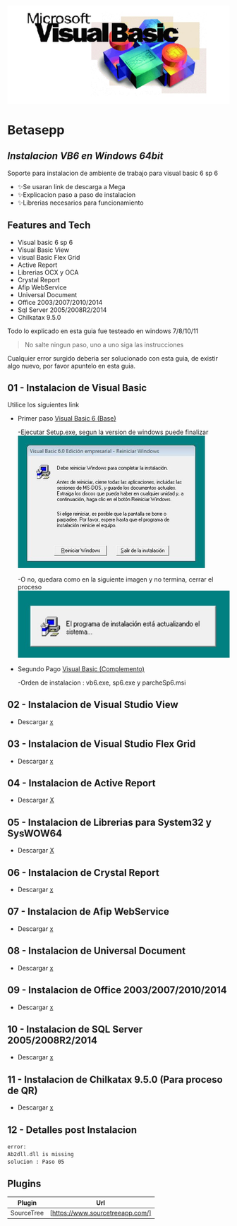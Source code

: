 ![VB6](https://github.com/andresGitDev/InstallVb6InW64Bit/blob/master/images/logo-vb6.jpg)
# Betasepp
## _Instalacion VB6 en Windows 64bit_

Soporte para instalacion de ambiente de trabajo para visual basic 6 sp 6

- ✨Se usaran link de descarga a Mega
- ✨Explicacion paso a paso de instalacion
- ✨Librerias necesarios para funcionamiento

## Features and Tech

- Visual basic 6 sp 6
- Visual Basic View
- visual Basic Flex Grid
- Active Report
- Librerias OCX y OCA
- Crystal Report
- Afip WebService
- Universal Document
- Office 2003/2007/2010/2014
- Sql Server 2005/2008R2/2014
- Chilkatax 9.5.0

Todo lo explicado en esta guia fue testeado en windows 7/8/10/11

> No salte ningun paso, uno a uno siga las instrucciones

Cualquier error surgido deberia ser solucionado con esta guia, de existir algo nuevo, por favor apuntelo en esta guia.

## 01 - Instalacion de Visual Basic

Utilice los siguientes link

- Primer paso [Visual Basic 6 (Base)](https://mega.nz/file/EiQk1ZAQ#AIew-VCsE87Z3rzMdseyFun9B1XZUbZPwUBcWw224oc)

    -Ejecutar Setup.exe, segun la version de windows puede finalizar
    ![final correcto](https://github.com/andresGitDev/InstallVb6InW64Bit/blob/master/images/install-vb6-final.JPG)

    -O no, quedara como en la siguiente imagen y no termina, cerrar el proceso
        ![final no correcto](https://github.com/andresGitDev/InstallVb6InW64Bit/blob/master/images/install-vb6-no-final.JPG)

- Segundo Pago [Visual Basic (Complemento)](https://mega.nz/file/N2BjlKzJ#xir3Ayg3MXNRFpXMBvBbnWllSWb7Ri-rjnAdk8qPDpA)

    -Orden de instalacion : vb6.exe, sp6.exe y parcheSp6.msi

## 02 - Instalacion de Visual Studio View

- Descargar [x](https://mega.nz/file/EiQk1ZAQ#AIew-VCsE87Z3rzMdseyFun9B1XZUbZPwUBcWw224oc)


## 03 - Instalacion de Visual Studio Flex Grid

- Descargar [x](https://mega.nz/file/EiQk1ZAQ#AIew-VCsE87Z3rzMdseyFun9B1XZUbZPwUBcWw224oc)


## 04 - Instalacion de Active Report

- Descargar [X](https://mega.nz/file/EiQk1ZAQ#AIew-VCsE87Z3rzMdseyFun9B1XZUbZPwUBcWw224oc)


## 05 - Instalacion de Librerias para System32 y SysWOW64

- Descargar [X](https://mega.nz/file/EiQk1ZAQ#AIew-VCsE87Z3rzMdseyFun9B1XZUbZPwUBcWw224oc)


## 06 - Instalacion de Crystal Report

- Descargar [x](https://mega.nz/file/EiQk1ZAQ#AIew-VCsE87Z3rzMdseyFun9B1XZUbZPwUBcWw224oc)


## 07 - Instalacion de Afip WebService

- Descargar [x](https://mega.nz/file/EiQk1ZAQ#AIew-VCsE87Z3rzMdseyFun9B1XZUbZPwUBcWw224oc)


## 08 - Instalacion de Universal Document

- Descargar [x](https://mega.nz/file/EiQk1ZAQ#AIew-VCsE87Z3rzMdseyFun9B1XZUbZPwUBcWw224oc)


## 09 - Instalacion de Office 2003/2007/2010/2014

- Descargar [x](https://mega.nz/file/EiQk1ZAQ#AIew-VCsE87Z3rzMdseyFun9B1XZUbZPwUBcWw224oc)


## 10 - Instalacion de SQL Server 2005/2008R2/2014

- Descargar [x](https://mega.nz/file/EiQk1ZAQ#AIew-VCsE87Z3rzMdseyFun9B1XZUbZPwUBcWw224oc)


## 11 - Instalacion de Chilkatax 9.5.0 (Para proceso de QR)

- Descargar [x](https://mega.nz/file/EiQk1ZAQ#AIew-VCsE87Z3rzMdseyFun9B1XZUbZPwUBcWw224oc)

## 12 - Detalles post Instalacion
```sh
error:
Ab2dll.dll is missing
solucion : Paso 05
```

## Plugins

| Plugin | Url |
| ------ | ------ |
| SourceTree | [https://www.sourcetreeapp.com/] |
